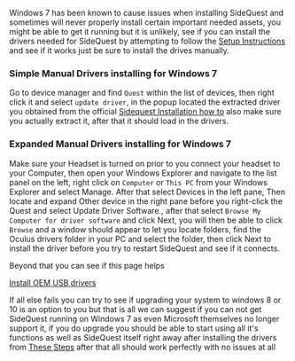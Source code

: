 Windows 7 has been known to cause issues when installing SideQuest and sometimes will never properly install certain important needed assets, you might be able to get it running but it is unlikely, see if you can install the drivers needed for SideQuest by attempting to follow the [Setup Instructions](https://sidequestvr.com/#/setup-howto) and see if it works just be sure to install the drives manually.

### Simple Manual Drivers installing for Windows 7
Go to device manager and find  `Quest` within the list of devices, then right click it and select `update driver`, in the popup located the extracted driver you obtained from the official [Sidequest Installation how to](https://github.com/the-expanse/SideQuest/wiki/SideQuest-Setup-&-How-To-install#step-3-install-drivers-windows-users-only) 
also make sure you actually extract it, after that it should load in the drivers.


### Expanded Manual Drivers installing for Windows 7
Make sure your Headset is turned on prior to you connect your headset to your Computer, then open your Windows Explorer and navigate to the list panel on the left, right click on `Computer` or `This PC` from your Windows Explorer and select Manage. After that select Devices in the left pane, Then locate and expand Other device in the right pane before you right-click the Quest and select Update Driver Software., after that select `Browse My Computer for driver software` and click Next, you will then be able to click `Browse` and a window should appear to let you locate folders, find the Oculus drivers folder in your PC and select the folder, then click Next to install the driver before you try to restart SideQuest and see if it connects.

Beyond that you can see if this page helps

[Install OEM USB drivers](https://developer.android.com/studio/run/oem-usb)

If all else fails you can try to see if upgrading your system to windows 8 or 10 is an option to you but that is all we can suggest if you can not get SideQuest running on Windows 7 as even Microsoft themselves no longer support it, 
if you do upgrade you should be able to start using all it's functions as well as SideQuest itself right away after installing the drivers from [These Steps](https://sidequestvr.com/#/setup-howto) after that all should work perfectly with no issues at all